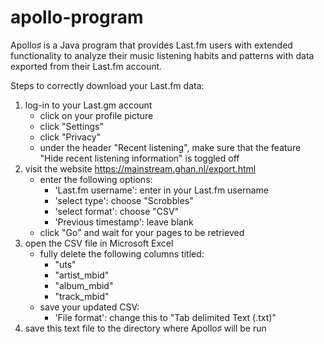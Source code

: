 # apollo-program

Apollo♯ is a Java program that provides Last.fm users with extended functionality to analyze their music listening habits and patterns with data exported from their Last.fm account.

Steps to correctly download your Last.fm data:
   1. log-in to your Last.gm account
        - click on your profile picture
        - click "Settings"
        - click "Privacy"
        - under the header "Recent listening", make sure that the feature "Hide recent listening information" is toggled off
   2. visit the website <https://mainstream.ghan.nl/export.html>
        - enter the following options:
            - 'Last.fm username': enter in your Last.fm username
            - 'select type': choose "Scrobbles"
            - 'select format': choose "CSV"
            - 'Previous timestamp': leave blank
        - click "Go" and wait for your pages to be retrieved
   3. open the CSV file in Microsoft Excel
        - fully delete the following columns titled:
            - "uts"
            - "artist_mbid"
            - "album_mbid"
            - "track_mbid"
        - save your updated CSV:
            - 'File format': change this to "Tab delimited Text (.txt)"
   4. save this text file to the directory where Apollo♯ will be run
        
